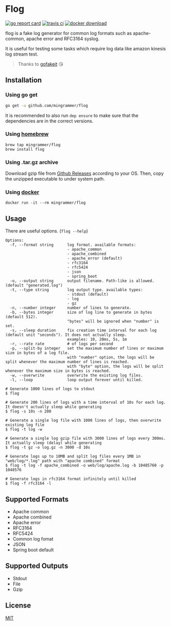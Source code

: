 # Flog

[![go report card](https://goreportcard.com/badge/github.com/mingrammer/flog)](https://goreportcard.com/report/github.com/mingrammer/flog) [![travis ci](https://travis-ci.com/mingrammer/flog.svg?branch=master)](https://travis-ci.com/mingrammer/flog) [![docker download](https://img.shields.io/docker/pulls/mingrammer/flog.svg)](https://hub.docker.com/r/mingrammer/flog)

flog is a fake log generator for common log formats such as apache-common, apache error and RFC3164 syslog.

It is useful for testing some tasks which require log data like amazon kinesis log stream test.

> Thanks to [gofakeit](https://github.com/brianvoe/gofakeit) 😘

## Installation

### Using go get

```bash
go get -u github.com/mingrammer/flog
```

It is recommended to also run `dep ensure` to make sure that the dependencies are in the correct versions.

### Using [homebrew](https://brew.sh)

```
brew tap mingrammer/flog
brew install flog
```

### Using .tar.gz archive

Download gzip file from [Github Releases](https://github.com/mingrammer/flog/releases/latest) according to your OS. Then, copy the unzipped executable to under system path.

### Using [docker](https://www.docker.com)

```
docker run -it --rm mingrammer/flog
```

## Usage

There are useful options. (`flog --help`)

```console
Options:
  -f, --format string      log format. available formats:
                           - apache_common
                           - apache_combined
                           - apache_error (default)
                           - rfc3164
                           - rfc5424
                           - json
                           - spring_boot
  -o, --output string      output filename. Path-like is allowed. (default "generated.log")
  -t, --type string        log output type. available types:
                           - stdout (default)
                           - log
                           - gz
  -n, --number integer     number of lines to generate.
  -b, --bytes integer      size of log line to generate in bytes (default 512).
                           "bytes" will be ignored when "number" is set.
  -s, --sleep duration     fix creation time interval for each log (default unit "seconds"). It does not actually sleep.
                           examples: 10, 20ms, 5s, 1m
  -r, --rate rate          # of logs per second
  -p, --split-by integer   set the maximum number of lines or maximum size in bytes of a log file.
                           with "number" option, the logs will be split whenever the maximum number of lines is reached.
                           with "byte" option, the logs will be split whenever the maximum size in bytes is reached.
  -w, --overwrite          overwrite the existing log files.
  -l, --loop               loop output forever until killed.
```

```console
# Generate 1000 lines of logs to stdout
$ flog

# Generate 200 lines of logs with a time interval of 10s for each log. It doesn't actually sleep while generating
$ flog -s 10s -n 200 

# Generate a single log file with 1000 lines of logs, then overwrite existing log file
$ flog -t log -w

# Generate a single log gzip file with 3000 lines of logs every 300ms. It actually sleep (delay) while generating
$ flog -t gz -o log.gz -n 3000 -d 10s

# Generate logs up to 10MB and split log files every 1MB in "web/log/*.log" path with "apache combined" format
$ flog -t log -f apache_combined -o web/log/apache.log -b 10485760 -p 1048576

# Generate logs in rfc3164 format infinitely until killed
$ flog -f rfc3164 -l
```

## Supported Formats

- Apache common
- Apache combined
- Apache error
- RFC3164
- RFC5424
- Common log fomat
- JSON
- Spring boot default

## Supported Outputs

- Stdout
- File
- Gzip

## License

[MIT](LICENSE)